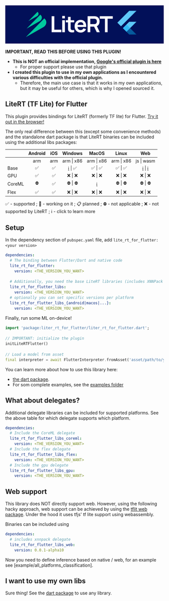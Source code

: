 
<p align="center">
    <br>
    <img src="./.github/readme/lite_rt_for_flutter.jpg"/>
    </br>
</p>

**IMPORTANT, READ THIS BEFORE USING THIS PLUGIN!**
* **This is NOT an official implementation, [Google's official plugin is here](https://pub.dev/packages/tflite_flutter)**
  * For proper support please use that plugin
* **I created this plugin to use in my own applications as I encountered various difficulties with the official plugin.**
  * Therefore, the main use case is that it works in my own applications, but it may be useful for others, which is why I opened sourced it.

## LiteRT (TF Lite) for Flutter

This plugin provides bindings for LiteRT (formerly TF lite) for Flutter.
[Try it out in the browser!](https://captaindario.github.io/lite_rt_for_flutter/)

The only real difference between this (except some convenience methods) and the standalone dart package is that LiteRT binaries can be included using the additional libs packages:

|        |   Android  |     iOS    |   Windows  |    MacOS   |    Linux   |     Web    |
|--------|:----------:|:----------:|:----------:|:----------:|:----------:|:----------:|
|        |    arm     |     arm    | arm \| x86 | arm \| x86 | arm \| x86 | js \| wasm |
| Base   |     ✅     |   ✅   | [ℹ️](https://github.com/CaptainDario/lite_rt_for_flutter_libs/issues/1) \| ✅ |   ✅ \| ✅  |   ✅ \| ✅  |   [ℹ️](#web-support) \| [ℹ️](https://github.com/CaptainDario/lite_rt_for_flutter_libs/issues/1)   |
| GPU    |     ✅     |   ✅   |   ❌ \| ❌   |   ❌ \| ❌   |   ❌ \| ❌   |   ❌ \| ❌   |
| CoreML |     ⛔     |   ✅   |   ⛔ \| ⛔   | [ℹ️](https://github.com/CaptainDario/lite_rt_for_flutter_libs/issues/2) |   ⛔ \| ⛔   |   ⛔ \| ⛔   |
| Flex   |     ✅     |   ✅   |   ❌ \| ❌   |   ❌ \| ❌   |   ❌ \| ❌   |   ❌ \| ❌   |

✅ - supported ; 🚧 - working on it ; 📋 planned ; ⛔ - not applicable ; ❌ - not supported by LiteRT ; ℹ️ - click to learn more

## Setup

In the dependency section of `pubspec.yaml` file, add `lite_rt_for_flutter: <your version>`

```yaml
dependencies:
  # The binding between Flutter/Dart and native code
  lite_rt_for_flutter:
    version: <THE_VERSION_YOU_WANT>

  # Additionally, you need the base LiteRT libraries (includes XNNPack delegate)
  lite_rt_for_flutter_libs:
    version: <THE_VERSION_YOU_WANT>
  # optionally you can set specific versions per platform
  lite_rt_for_flutter_libs_{android|macos|...}:
    version: <THE_VERSION_YOU_WANT>
```

Finally, run some ML on-device!

```dart
import 'package:liter_rt_for_flutter/liter_rt_for_flutter.dart';

// IMPORTANT: initialize the plugin
initLiteRTFlutter()

// Load a model from asset
final interpreter = await FlutterInterpreter.fromAsset('asset/path/to/your/model.tflite');

```

You can learn more about how to use this library here:

* [the dart package](https://github.com/CaptainDario/lite_rt_for_dart?tab=readme-ov-file#example).
* For som complete examples, see the [examples folder](./example/)

## What about delegates?

Additional delegate libraries can be included for supported platforms.
See the above table for which delegate supports which platform.

```yaml
dependencies:
  # Include the CoreML delegate
  lite_rt_for_flutter_libs_coreml:
    version: <THE_VERSION_YOU_WANT>
  # Include the flex delegate
  lite_rt_for_flutter_libs_flex:
    version: <THE_VERSION_YOU_WANT>
  # Include the gpu delegate
  lite_rt_for_flutter_libs_gpu:
    version: <THE_VERSION_YOU_WANT>
```

## Web support

This library does NOT directly support web.
However, using the following hacky approach, web support can be achieved by using the [tflit web package](https://pub.dev/packages/tflite_web).
Under the hood it uses tfjs' tf lite support using webassembly.

Binaries can be included using

```yaml
dependencies:
  # includes xnnpack delegate
  lite_rt_for_flutter_libs_web:
    version: 0.0.1-alpha10
```

Now you need to define inference based on native / web, for an example see [example/all_platforms_classification].

## I want to use my own libs

Sure thing! See the [dart package](https://github.com/CaptainDario/lite_rt_for_dart) to use any library.
